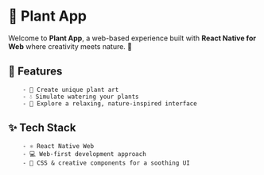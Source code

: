 # 🌱 Plant App

Welcome to **Plant App**, a web-based experience built with **React Native for Web** where creativity meets nature. 🌼

## 🌟 Features
        - 🎨 Create unique plant art
        - 💧 Simulate watering your plants
        - 🌿 Explore a relaxing, nature-inspired interface

## ✨ Tech Stack
        - ⚛️ React Native Web
        - 💻 Web-first development approach
        - 🎨 CSS & creative components for a soothing UI


